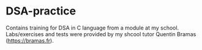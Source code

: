 # DSA-practice
Contains training for DSA in C language from a module at my school. Labs/exercises and tests were provided by my shcool tutor Quentin Bramas (https://bramas.fr).

